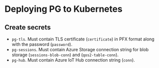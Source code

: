 # Deploying PG to Kubernetes

## Create secrets
- `pg-tls`. Must contain TLS certificate (`certificate`) in PFX format along with the password (`password`).
- `pg-sessions`. Must contain Azure Storage connection string for blob storage (`sessions-blob-conn`) and (`qos2-table-conn`).
- `pg-hub`. Must contain Azure IoT Hub connection string (`conn`).